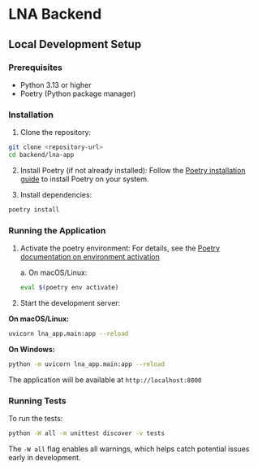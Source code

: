 # LNA Backend

## Local Development Setup

### Prerequisites

- Python 3.13 or higher
- Poetry (Python package manager)

### Installation

1. Clone the repository:

```bash
git clone <repository-url>
cd backend/lna-app
```

2. Install Poetry (if not already installed):
Follow the [Poetry installation guide](https://python-poetry.org/docs/#installation) to install Poetry on your system.

3. Install dependencies:
```bash
poetry install
```

### Running the Application

1. Activate the poetry environment:
For details, see the [Poetry documentation on environment activation](https://python-poetry.org/docs/managing-environments/#bash-csh-zsh)

   a. On macOS/Linux:
   ```bash
   eval $(poetry env activate)
   ```

2. Start the development server:

**On macOS/Linux:**
```bash
uvicorn lna_app.main:app --reload
```

**On Windows:**
```bash
python -m uvicorn lna_app.main:app --reload
```

The application will be available at `http://localhost:8000`

### Running Tests

To run the tests:
```bash
python -W all -m unittest discover -v tests
```

The `-W all` flag enables all warnings, which helps catch potential issues early in development.